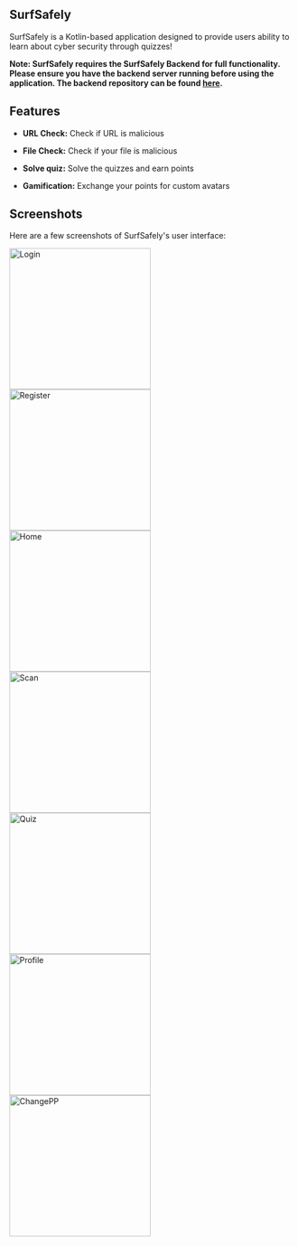 ## SurfSafely

SurfSafely is a Kotlin-based application designed to provide users ability to learn about cyber security through quizzes!

**Note: SurfSafely requires the SurfSafely Backend for full functionality. Please ensure you have the backend server running before using the application. The backend repository can be found [here](https://github.com/dsteinh/SurfSafely).**

## Features

- **URL Check:** Check if URL is malicious

- **File Check:** Check if your file is malicious

- **Solve quiz:** Solve the quizzes and earn points

- **Gamification:** Exchange your points for custom avatars

## Screenshots

Here are a few screenshots of SurfSafely's user interface:

<img src="https://github.com/Zare22/SurfSafely/assets/81168288/e73e6121-c65c-47df-8867-2a875fc7bf5f" alt="Login" width="250" class="app-screenshot">
<br>

<img src="https://github.com/Zare22/SurfSafely/assets/81168288/5ae8bdfa-62f5-4283-a861-8adcd74bd1a8" alt="Register" width="250" class="app-screenshot">
<br>

<img src="https://github.com/Zare22/SurfSafely/assets/81168288/06781d55-4418-45dc-a55f-099f65429759" alt="Home" width="250" class="app-screenshot">
<br>

<img src="https://github.com/Zare22/SurfSafely/assets/81168288/be8c2da9-aec1-47ab-80ad-45dd16d8aa7f" alt="Scan" width="250" class="app-screenshot">
<br>

<img src="https://github.com/Zare22/SurfSafely/assets/81168288/945b95fd-4b75-4aae-a81f-56b837b37df4" alt="Quiz" width="250" class="app-screenshot">
<br>

<img src="https://github.com/Zare22/SurfSafely/assets/81168288/f0c40d9c-3ace-4e3b-9bd9-e58dde6376a2" alt="Profile" width="250" class="app-screenshot">
<br>

<img src="https://github.com/Zare22/SurfSafely/assets/81168288/83f858df-72da-4d18-8308-a5a713ba0d30" alt="ChangePP" width="250" class="app-screenshot">
